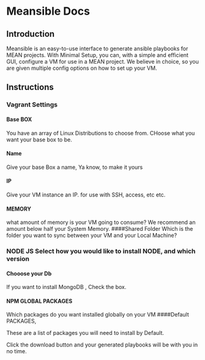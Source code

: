 # Meansible Docs
## Introduction
Meansible is an easy-to-use interface to generate ansible playbooks for MEAN projects. With Minimal Setup, you can, with a simple and efficient GUI, configure a VM for use in a MEAN project. 
We believe in choice, so you are given multiple config options on how to set up your VM.

## Instructions

### Vagrant Settings
#### Base BOX 
You have an array of Linux Distributions to choose from. CHoose what you want your base box to be.

#### Name
Give your base Box a name, Ya know, to make it yours
#### IP
Give your VM instance an IP. for use with SSH, access, etc etc.
#### MEMORY
what amount of memory is your VM going to consume? We recommend an amount below half your System Memory.
####Shared Folder
Which is the folder you want to sync between your VM and your Local Machine?
### NODE JS Select how you would like to install NODE, and which version

#### Chooose your Db
If you want to install MongoDB , Check the box.
#### NPM GLOBAL PACKAGES 
Which packages do you want installed globally on your VM
####Default PACKAGES,

These are a list of packages you will need to install by Default.


Click the download button and your generated playbooks will be with you in no time.
